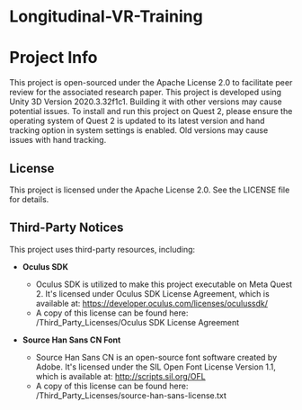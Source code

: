 # Longitudinal-VR-Training

# Project Info

This project is open-sourced under the Apache License 2.0 to facilitate peer review for the associated research paper.
This project is developed using Unity 3D Version 2020.3.32f1c1. Building it with other versions may cause potential issues.
To install and run this project on Quest 2, please ensure the operating system of Quest 2 is updated to its latest version and hand tracking option in system settings is enabled. Old versions may cause issues with hand tracking.

## License

This project is licensed under the Apache License 2.0. See the LICENSE file for details.

## Third-Party Notices

This project uses third-party resources, including:

- **Oculus SDK**
  - Oculus SDK is utilized to make this project executable on Meta Quest 2. It's licensed under Oculus SDK License Agreement, which is available at: https://developer.oculus.com/licenses/oculussdk/
  - A copy of this license can be found here:  /Third_Party_Licenses/Oculus SDK License Agreement

- **Source Han Sans CN Font**
  - Source Han Sans CN is an open-source font software created by Adobe. It's licensed under the SIL Open Font License Version 1.1, which is available at: http://scripts.sil.org/OFL
  - A copy of this license can be found here:  /Third_Party_Licenses/source-han-sans-license.txt
